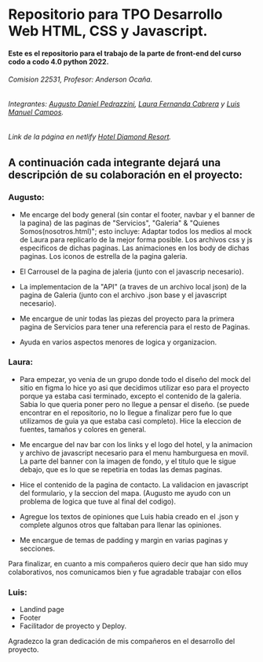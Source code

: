 # Repositorio para TPO Desarrollo Web HTML, CSS y Javascript.
#### Este es el repositorio para el trabajo de la parte de front-end del curso codo a codo 4.0 python 2022.
###### Comision 22531, Profesor: Anderson Ocaña.
###### Integrantes: [Augusto Daniel Pedrazzini](https://github.com/AuPedra), [Laura Fernanda Cabrera](https://github.com/laura-cabrera) y [Luis Manuel Campos](https://github.com/cr0t0).
###### Link de la página en netlify [Hotel Diamond Resort](https://diamondresort.netlify.app/).

## A continuación cada integrante dejará una descripción de su colaboración en el proyecto:

### Augusto:

* Me encarge del body general (sin contar el footer, navbar y el banner de la pagina) de las paginas de "Servicios", "Galeria" & "Quienes Somos(nosotros.html)"; esto incluye: Adaptar todos los medios al mock de Laura para replicarlo de la mejor forma posible. Los archivos css y js especificos de dichas paginas. Las animaciones en los body de dichas paginas. Los iconos de estrella de la pagina galeria.

* El Carrousel de la pagina de jaleria (junto con el javascrip necesario).

* La implementacion de la "API" (a traves de un archivo local json) de la pagina de Galeria (junto con el archivo .json base y el javascript necesario).

* Me encargue de unir todas las piezas del proyecto para la primera pagina de Servicios para tener una referencia para el resto de Paginas.

* Ayuda en varios aspectos menores de logica y organizacion.




### Laura:
* Para empezar, yo venia de un grupo donde todo el diseño del mock del sitio en figma lo hice yo asi que decidimos utilizar eso para el proyecto porque ya estaba casi terminado, excepto el contenido de la galeria. Sabia lo que queria poner pero no llegue a pensar el diseño.  (se puede encontrar en el repositorio, no lo llegue a finalizar pero fue lo que utilizamos de guia ya que estaba casi completo).  Hice la eleccion de fuentes, tamaños y colores en general.

* Me encargue del nav bar con los links y el logo del hotel, y la animacion y archivo de javascript necesario para el menu hamburguesa en movil. La parte del banner con la imagen de fondo, y el titulo que le sigue debajo, que es lo que se repetiria en todas las demas paginas.

* Hice el contenido de la pagina de contacto. La validacion en javascript del formulario, y la seccion del mapa. (Augusto me ayudo con un problema de logica que tuve al final del codigo).

* Agregue los textos de opiniones que Luis habia creado en el .json y complete algunos otros que faltaban para llenar las opiniones.

* Me encargue de temas de padding y margin en varias paginas y secciones.

Para finalizar, en cuanto a mis compañeros quiero decir que han sido muy colaborativos, nos comunicamos bien y fue agradable trabajar con ellos




### Luis: 
 * Landind page 
 * Footer 
 * Facilitador de proyecto y Deploy.
  
 Agradezco la gran dedicación de mis compañeros en el desarrollo del proyecto.

